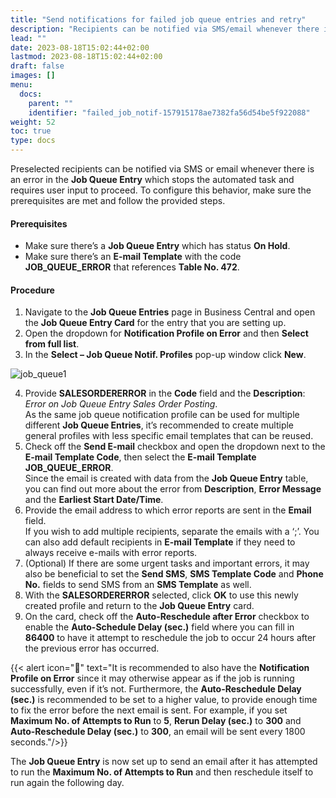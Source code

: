 ```yaml
---
title: "Send notifications for failed job queue entries and retry"
description: "Recipients can be notified via SMS/email whenever there is an error in an automated task that requires user input to be resolved."
lead: ""
date: 2023-08-18T15:02:44+02:00
lastmod: 2023-08-18T15:02:44+02:00
draft: false
images: []
menu:
  docs:
    parent: ""
    identifier: "failed_job_notif-157915178ae7382fa56d54be5f922088"
weight: 52
toc: true
type: docs
---
```


Preselected recipients can be notified via SMS or email whenever there is an error in the **Job Queue Entry** which stops the automated task and requires user input to proceed. To configure this behavior, make sure the prerequisites are met and follow the provided steps.

#### Prerequisites

- Make sure there’s a **Job Queue Entry** which has status **On Hold**. 
- Make sure there’s an **E-mail Template** with the code **JOB_QUEUE_ERROR** that references **Table No. 472**.

#### Procedure

1.	Navigate to the **Job Queue Entries** page in Business Central and open the **Job Queue Entry Card** for the entry that you are setting up.
2.	Open the dropdown for **Notification Profile on Error** and then **Select from full list**.
3.	In the **Select – Job Queue Notif. Profiles** pop-up window click **New**.

  ![job_queue1](job_queue1.PNG)

4.	Provide **SALESORDERERROR** in the **Code** field and the **Description**: *Error on Job Queue Entry Sales Order Posting*.    
    As the same job queue notification profile can be used for multiple different **Job Queue Entries**, it’s recommended to create multiple general profiles with less specific email templates that can be reused.
5.	Check off the **Send E-mail** checkbox and open the dropdown next to the **E-mail Template Code**, then select the **E-mail Template** **JOB_QUEUE_ERROR**.      
    Since the email is created with data from the **Job Queue Entry** table, you can find out more about the error from **Description**, **Error Message** and the **Earliest Start Date/Time**.
6.	Provide the email address to which error reports are sent in the **Email** field.     
    If you wish to add multiple recipients, separate the emails with a ‘;’. You can also add default recipients in **E-mail Template** if they need to always receive e-mails with error reports.
7.	(Optional) If there are some urgent tasks and important errors, it may also be beneficial to set the **Send SMS**, **SMS Template Code** and **Phone No.** fields to send SMS from an **SMS Template** as well.
8.	With the **SALESORDERERROR** selected, click **OK** to use this newly created profile and return to the **Job Queue Entry** card.
9.	On the card, check off the **Auto-Reschedule after Error** checkbox to enable the **Auto-Schedule Delay (sec.)** field where you can fill in **86400** to have it attempt to reschedule the job to occur 24 hours after the previous error has occurred.  

  {{< alert icon="📝" text="It is recommended to also have the <b>Notification Profile on Error</b> since it may otherwise appear as if the job is running successfully, even if it’s not. Furthermore, the <b>Auto-Reschedule Delay (sec.)</b> is recommended to be set to a higher value, to provide enough time to fix the error before the next email is sent. For example, if you set <b>Maximum No. of Attempts to Run</b> to <b>5</b>, <b>Rerun Delay (sec.)</b> to <b>300</b> and <b>Auto-Reschedule Delay (sec.)</b> to <b>300</b>, an email will be sent every 1800 seconds."/>}}

The **Job Queue Entry** is now set up to send an email after it has attempted to run the **Maximum No. of Attempts to Run** and then reschedule itself to run again the following day.

